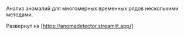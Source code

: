 Анализ аномалий для многомерных временных рядов несколькими методами.

Развернут на [https://anomadetector.streamlit.app/]

